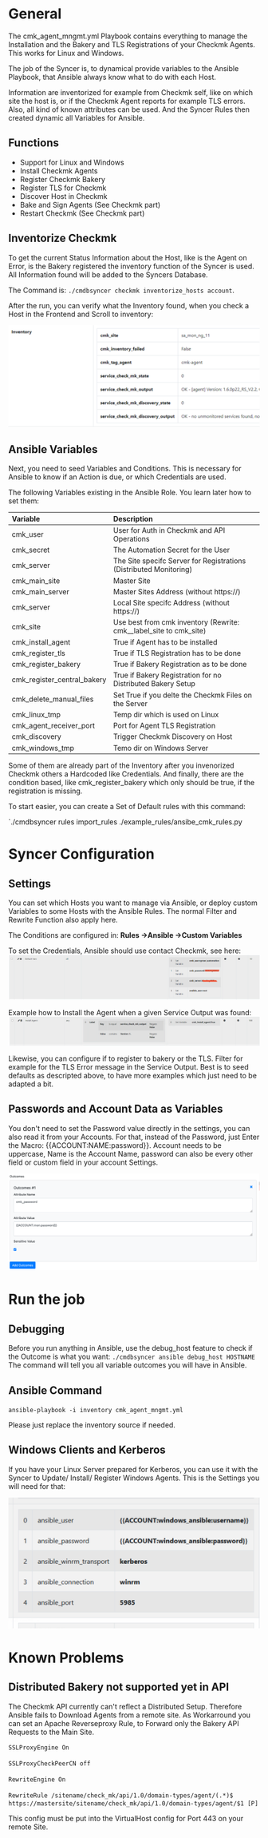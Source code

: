 # General
The cmk_agent_mngmt.yml Playbook contains everything to manage the Installation and the Bakery and TLS Registrations of your Checkmk Agents. This works for Linux and Windows.

The job of the Syncer is, to dynamical provide variables to the Ansible Playbook, that Ansible always know what to do with each Host.

Information are inventorized for example from Checkmk self, like on which site the host is, or if the Checkmk Agent reports for example TLS errors. Also, all kind of known attributes can be used. And the Syncer Rules then created dynamic all Variables for Ansible.

## Functions

- Support for Linux and Windows
- Install Checkmk Agents
- Register Checkmk Bakery
- Register TLS for Checkmk
- Discover Host in Checkmk
- Bake and Sign Agents (See Checkmk part)
- Restart Checkmk (See Checkmk part)

## Inventorize Checkmk
To get the current Status Information about the Host, like is the Agent on Error, is the Bakery registered the inventory function of the Syncer is used. All Information found will be added to the Syncers Database. 

The Command is:
`./cmdbsyncer checkmk inventorize_hosts account`. 

After the run, you can verify what the Inventory found, when you check a Host in the Frontend and Scroll to inventory:

![](img/inventory.png)

## Ansible Variables
Next, you need to seed Variables and Conditions. This is necessary for Ansible to know if an Action is due, or which Credentials are used.

The following Variables existing in the Ansible Role. You learn later how to set them:

| Variable | Description |
| :--------|:------------|
| cmk_user | User for Auth in Checkmk and API Operations |
| cmk_secret | The Automation Secret for the User |
| cmk_server | The Site specifc Server for Registrations (Distributed Monitoring) |
| cmk_main_site | Master Site |
| cmk_main_server | Master Sites Address (without https://) |
| cmk_server | Local Site specifc Address (without https://) |
| cmk_site | Use best from cmk inventory (Rewrite: cmk__label_site to cmk_site) |
| cmk_install_agent | True if Agent has to be installed |
| cmk_register_tls | True if TLS Registration has to be done |
| cmk_register_bakery | True if Bakery Registration as to be done |
| cmk_register_central_bakery | True if Bakery Registration for no Distributed Bakery Setup |
| cmk_delete_manual_files | Set True if you delte the Checkmk Files on the Server |
| cmk_linux_tmp | Temp dir which is used on Linux |
| cmk_agent_receiver_port | Port for Agent TLS Registration |
| cmk_discovery | Trigger Checkmk Discovery on Host |
| cmk_windows_tmp | Temo dir on Windows Server|

Some of them are already part of the Inventory after you invenorized Checkmk others a Hardcoded like Credentials. And finally, there are the condition based, like cmk_register_bakery which only should be true, if the registration is missing. 

To start easier, you can create a Set of Default rules with this command: 

`./cmdbsyncer rules import_rules ./example_rules/ansibe_cmk_rules.py


# Syncer Configuration

##  Settings

You can set which Hosts you want to manage via Ansible, or deploy custom Variables to some Hosts with the Ansible Rules. The normal Filter and Rewrite Function also apply here. 

The Conditions are configured in:
**Rules →Ansible →Custom Variables** <br>

 To set the Credentials, Ansible should use contact Checkmk, see here:
![](img/credentials.png)

Example how to Install the Agent when a given Service Output was found:
![](img/install_agent.png)

Likewise, you can configure if to register to bakery or the TLS. Filter for example for the TLS Error message in the Service Output. Best is to seed defaults as descripted above, to have more examples which just need to be adapted a bit.



## Passwords and Account Data as Variables
You don't need to set the Password value directly in the settings, you can also read it from your Accounts. For that, instead of the Password, just Enter the Macro: {{ACCOUNT:NAME:password}}. Account needs to be uppercase, Name is the Account Name, password can also be every other field or custom field in your account Settings.

![](img/account_placeholder.png)


# Run the job

## Debugging
Before you run anything in Ansible, use the debug_host feature to check if the Outcome is what you want:
`./cmdbsyncer ansible debug_host HOSTNAME`
The command will tell you all variable outcomes you will have in Ansible.

## Ansible Command

`ansible-playbook -i inventory cmk_agent_mngmt.yml`

Please just replace the inventory source if needed.


##  Windows Clients and Kerberos
If you have your Linux Server prepared for Kerberos, you can use it with the Syncer to Update/ Install/ Register Windows Agents. This is the Settings you will need for that:

![](img/ansible_kerberos.png)


# Known Problems

## Distributed Bakery not supported yet in API
The Checkmk API currently can't reflect a Distributed Setup. Therefore Ansible fails to Download Agents from a remote site.  As Workarround you can set an Apache Reverseproxy Rule, to Forward only the Bakery API Requests to the Main Site.

```
SSLProxyEngine On

SSLProxyCheckPeerCN off

RewriteEngine On

RewriteRule /sitename/check_mk/api/1.0/domain-types/agent/(.*)$ https://mastersite/sitename/check_mk/api/1.0/domain-types/agent/$1 [P]
```


This config must be put into the VirtualHost config for Port 443 on your remote Site.
